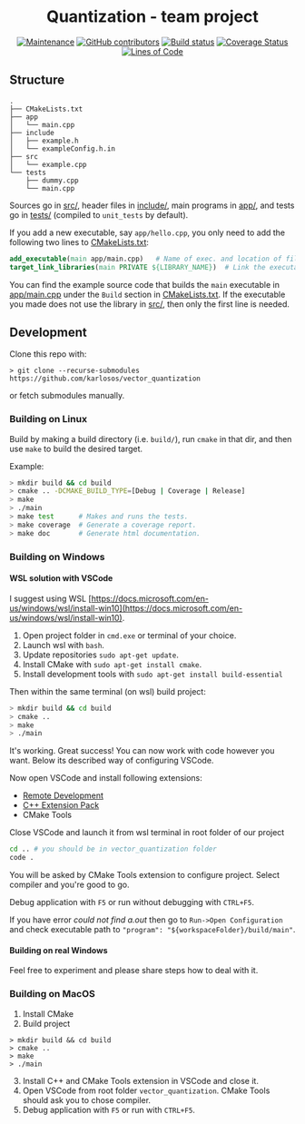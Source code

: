 
<h1 align="center">Quantization - team project</h1>

<div align="center">

[![Maintenance](https://img.shields.io/badge/Maintained%3F-yes-green.svg)](https://GitHub.com/karlosos/vector_quantization/graphs/commit-activity)
[![GitHub contributors](https://img.shields.io/github/contributors/karlosos/vector_quantization.svg)](https://GitHub.com/karlosos/vector_quantization/graphs/contributors/)
[![Build status](https://ci.appveyor.com/api/projects/status/jtaxsu0cl80gu5a7?svg=true)](https://ci.appveyor.com/project/karlosos/vector-quantization)
[![Coverage Status](https://coveralls.io/repos/github/karlosos/vector_quantization/badge.svg?branch=main)](https://coveralls.io/github/karlosos/vector_quantization?branch=main)
[![Lines of Code](https://tokei.rs/b1/github/karlosos/vector_quantization)](https://github.com/Aaronepower/tokei)
</div>

## Structure
``` text
.
├── CMakeLists.txt
├── app
│   └── main.cpp
├── include
│   ├── example.h
│   └── exampleConfig.h.in
├── src
│   └── example.cpp
└── tests
    ├── dummy.cpp
    └── main.cpp
```

Sources go in [src/](src/), header files in [include/](include/), main programs in [app/](app), and
tests go in [tests/](tests/) (compiled to `unit_tests` by default). 

If you add a new executable, say `app/hello.cpp`, you only need to add the following two lines to [CMakeLists.txt](CMakeLists.txt): 

``` cmake
add_executable(main app/main.cpp)   # Name of exec. and location of file.
target_link_libraries(main PRIVATE ${LIBRARY_NAME})  # Link the executable to lib built from src/*.cpp (if it uses it).
```

You can find the example source code that builds the `main` executable in [app/main.cpp](app/main.cpp) under the `Build` section in [CMakeLists.txt](CMakeLists.txt). 
If the executable you made does not use the library in [src/](src), then only the first line is needed.


## Development

Clone this repo with:

```
> git clone --recurse-submodules https://github.com/karlosos/vector_quantization
```

or fetch submodules manually.

### Building on Linux

Build by making a build directory (i.e. `build/`), run `cmake` in that dir, and then use `make` to build the desired target.

Example:

``` bash
> mkdir build && cd build
> cmake .. -DCMAKE_BUILD_TYPE=[Debug | Coverage | Release]
> make
> ./main
> make test      # Makes and runs the tests.
> make coverage  # Generate a coverage report.
> make doc       # Generate html documentation.
```

### Building on Windows

#### WSL solution with VSCode

I suggest using WSL [https://docs.microsoft.com/en-us/windows/wsl/install-win10](https://docs.microsoft.com/en-us/windows/wsl/install-win10). 

1. Open project folder in `cmd.exe` or terminal of your choice.
2. Launch wsl with `bash`.
3. Update repositories `sudo apt-get update`.
3. Install CMake with `sudo apt-get install cmake`.
4. Install development tools with `sudo apt-get install build-essential`

Then within the same terminal (on wsl) build project:

``` bash
> mkdir build && cd build
> cmake ..
> make
> ./main
```

It's working. Great success! You can now work with code however you want. Below its described way of configuring VSCode.

Now open VSCode and install following extensions:

* [Remote Development](https://marketplace.visualstudio.com/items?itemName=ms-vscode-remote.vscode-remote-extensionpack)
* [C++ Extension Pack](https://marketplace.visualstudio.com/items?itemName=ms-vscode.cpptools-extension-pack)
* CMake Tools

Close VSCode and launch it from wsl terminal in root folder of our project

``` bash
cd .. # you should be in vector_quantization folder
code .
```

You will be asked by CMake Tools extension to configure project. Select compiler and you're good to go.

Debug application with `F5` or run without debugging with `CTRL+F5`.

If you have error *could not find a.out* then go to `Run->Open Configuration` and check executable path to `"program": "${workspaceFolder}/build/main"`.

#### Building on real Windows

Feel free to experiment and please share steps how to deal with it.

### Building on MacOS

1. Install CMake
2. Build project

```
> mkdir build && cd build
> cmake ..
> make
> ./main
```

3. Install C++ and CMake Tools extension in VSCode and close it.
4. Open VSCode from root folder `vector_quantization`. CMake Tools should ask you to chose compiler.
5. Debug application with `F5` or run with `CTRL+F5`.
